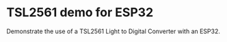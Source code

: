 # TSL2561 demo for ESP32

Demonstrate the use of a TSL2561 Light to Digital Converter with an ESP32.
 